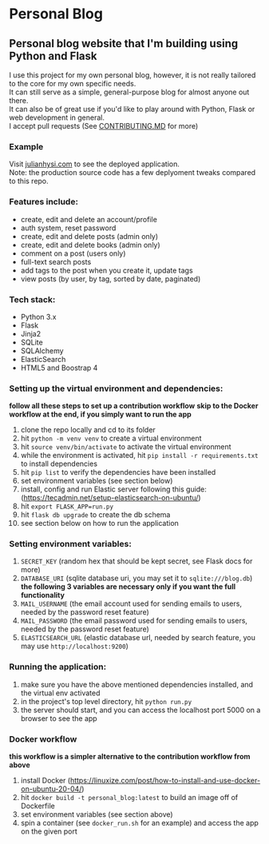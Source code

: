 # Personal Blog

## Personal blog website that I'm building using Python and Flask

I use this project for my own personal blog, however, it is not really tailored to the core for my own specific needs.  
It can still serve as a simple, general-purpose blog for almost anyone out there.  
It can also be of great use if you'd like to play around with Python, Flask or web development in general.  
I accept pull requests (See [CONTRIBUTING.MD](https://github.com/JulianHysi/personal_blog/blob/master/CONTRIBUTING.md) for more)  

### Example
Visit [julianhysi.com](https://julianhysi.com) to see the deployed application.  
Note: the production source code has a few deplyoment tweaks compared to this repo.

### Features include:
- create, edit and delete an account/profile
- auth system, reset password
- create, edit and delete posts (admin only)
- create, edit and delete books (admin only) 
- comment on a post (users only)
- full-text search posts 
- add tags to the post when you create it, update tags
- view posts (by user, by tag, sorted by date, paginated)

### Tech stack:
- Python 3.x
- Flask
- Jinja2
- SQLite
- SQLAlchemy
- ElasticSearch
- HTML5 and Boostrap 4

### Setting up the virtual environment and dependencies:
**follow all these steps to set up a contribution workflow**
**skip to the Docker workflow at the end, if you simply want to run the app**
1. clone the repo locally and cd to its folder
2. hit `python -m venv venv` to create a virtual environment
3. hit `source venv/bin/activate` to activate the virtual environment
4. while the environment is activated, hit `pip install -r requirements.txt` to install dependencies
5. hit `pip list` to verify the dependencies have been installed
6. set environment variables (see section below)
7. install, config and run Elastic server following this guide: (https://tecadmin.net/setup-elasticsearch-on-ubuntu/)
8. hit `export FLASK_APP=run.py`
9. hit `flask db upgrade` to create the db schema
10. see section below on how to run the application

### Setting environment variables:
1. `SECRET_KEY` (random hex that should be kept secret, see Flask docs for more)
2. `DATABASE_URI` (sqlite database uri, you may set it to `sqlite:///blog.db`)  
**the following 3 variables are necessary only if you want the full functionality**
3. `MAIL_USERNAME` (the email account used for sending emails to users, needed by the password reset feature)
4. `MAIL_PASSWORD` (the email password used for sending emails to users, needed by the password reset feature)
5. `ELASTICSEARCH_URL` (elastic database url, needed by search feature, you may use `http://localhost:9200`)

### Running the application:
1. make sure you have the above mentioned dependencies installed, and the virtual env activated
2. in the project's top level directory, hit `python run.py`
3. the server should start, and you can access the localhost port 5000 on a browser to see the app

### Docker workflow
**this workflow is a simpler alternative to the contribution workflow from above**
1. install Docker (https://linuxize.com/post/how-to-install-and-use-docker-on-ubuntu-20-04/)
2. hit `docker build -t personal_blog:latest` to build an image off of Dockerfile
3. set environment variables (see section above)
4. spin a container (see `docker_run.sh` for an example) and access the app on the given port
